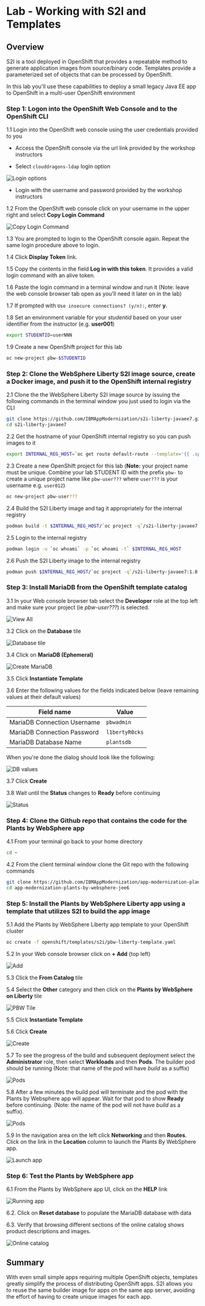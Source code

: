 # Lab - Working with S2I and Templates

## Overview

S2I is a tool deployed in OpenShift that provides a repeatable method to generate application images from source/binary code. Templates provide a parameterized set of objects that can be processed by OpenShift.

In this lab you'll use these capabilities to deploy a small legacy Java EE app to OpenShift in a multi-user OpenShift environment

### Step 1: Logon into the OpenShift Web Console and to the OpenShift CLI

1.1 Login into the OpenShift web console using the user credentials provided to you

* Access the OpenShift console via the url link provided by the workshop instructors

* Select `clouddragons-ldap` login option

![Login options](images/loginoptions.png)

* Login with the username and password provided by the workshop instructors

1.2 From the OpenShift web console click on your username in the upper right and select **Copy Login Command**

   ![Copy Login Command](images/ss0.png)

1.3 You are prompted to login to the OpenShift console again. Repeat the same login procedure above to login.

1.4 Click **Display Token** link.

1.5 Copy the contents in the field **Log in with this token**. It provides a valid login command with an alive token.

1.6 Paste the login command in a terminal window and run it (Note: leave the web console browser tab open as you'll need it later on in the lab)

1.7 If prompted with `Use insecure connections? (y/n):`, enter **y**.

1.8 Set an environment variable for your *studentid* based on your user identifier from the instructor (e.g. **user001**)

   ```bash
   export STUDENTID=userNNN
   ```

1.9 Create a new OpenShift project for this lab

   ```bash
   oc new-project pbw-$STUDENTID
   ```

### Step 2: Clone the WebSphere Liberty S2I image source, create a Docker image,  and push it to the OpenShift internal registry

2.1 Clone the  the WebSphere Liberty S2I image source by issuing the following commands in the terminal window you just used to login via the CLI

   ```bash
   git clone https://github.com/IBMAppModernization/s2i-liberty-javaee7.git
   cd s2i-liberty-javaee7
   ```

2.2 Get the hostname of your OpenShift internal registry so you can push images to it

   ```bash
   export INTERNAL_REG_HOST=`oc get route default-route --template='{{ .spec.host }}' -n openshift-image-registry`
   ```

2.3 Create a new OpenShift project for this lab (**Note:** your project name must be unique. Combine your lab STUDENT ID with the prefix `pbw-` to create a unique project name like `pbw-user???` where `user???` is your username e.g. `user012`)

   ```bash
   oc new-project pbw-user???
   ```

2.4 Build the S2I Liberty image and tag it appropriately for the internal registry

   ```bash
   podman build -t $INTERNAL_REG_HOST/`oc project -q`/s2i-liberty-javaee7:1.0 .
   ```

2.5 Login to the internal registry

   ```bash
   podman login -u `oc whoami` -p `oc whoami -t` $INTERNAL_REG_HOST
   ```

2.6 Push the S2I Liberty image to the internal registry

   ```bash
   podman push $INTERNAL_REG_HOST/`oc project -q`/s2i-liberty-javaee7:1.0
   ```

### Step 3: Install MariaDB from the OpenShift template catalog

3.1 In your Web console browser tab select the **Developer** role at the top left and make sure your project (ie *pbw-user???*) is selected.

   ![View All](images/ss4.png)

3.2 Click on the **Database** tile

   ![Database tile](images/ss4.1.png)

3.4 Click on  **MariaDB (Ephemeral)**

   ![Create MariaDB](images/ss5.png)

3.5 Click **Instantiate Template**

3.6 Enter the following values for the fields indicated below (leave remaining values at their default values)

| Field name | Value |
| ---------- | ----- |
| MariaDB Connection Username | `pbwadmin` |
| MariaDB Connection Password | `l1bertyR0cks` |
| MariaDB Database Name | `plantsdb`|

  When you're done the dialog should look like the following:

   ![DB values](images/ss5.5.png)

3.7 Click **Create**

3.8 Wait until the **Status** changes to **Ready** before continuing

   ![Status](images/ss7.png)

### Step 4: Clone the Github repo that contains the code for the Plants by WebSphere app

4.1 From your terminal go back to your home directory

   ```bash
   cd ~
   ```

4.2  From the client terminal window clone the Git repo  with  the following commands

   ```bash
   git clone https://github.com/IBMAppModernization/app-modernization-plants-by-websphere-jee6.git
   cd app-modernization-plants-by-websphere-jee6
   ```

### Step 5: Install the Plants by WebSphere Liberty app using a template that utilizes S2I to build the app image

5.1 Add the Plants by WebSphere Liberty app template to your OpenShift cluster

   ```bash
   oc create -f openshift/templates/s2i/pbw-liberty-template.yaml
   ```

5.2 In your Web console browser click on **+ Add** (top left)

   ![Add](images/ss8.png)

5.3 Click the **From Catalog** tile

5.4 Select the **Other** category and then click  on the **Plants by WebSphere on Liberty** tile

   ![PBW Tile](images/ss8.1.png)

5.5 Click **Instantiate Template**

5.6 Click **Create**

   ![Create](images/ss8.5.png)

5.7 To see the progress of the build and subsequent deployment select  the **Administrator** role, then select **Workloads** and then **Pods**. The builder pod  should be running (Note: that name of the pod will have *build* as a suffix)

   ![Pods](images/ss8.6.png)

5.8 After a few minutes the build pod will terminate and the pod with the Plants by Websphere app will appear. Wait for that pod to show **Ready** before continuing. (Note: the name of the pod will not have *build* as a suffix).

   ![Pods](images/ss8.7.png)

5.9 In the navigation area on the left click **Networking** and then **Routes**. Click on the link in the **Location** column to launch the Plants By WebSphere app.

   ![Launch app](images/ss9.png)

### Step 6: Test the Plants by WebSphere app

6.1 From the Plants by WebSphere app UI, click on the **HELP** link

   ![Running app](images/ss10.png)

6.2. Click on **Reset database** to populate the MariaDB database with data

6.3. Verify that browsing different sections of the online catalog shows product descriptions and images.

   ![Online catalog](images/ss11.png)

## Summary

With even small simple apps requiring multiple OpenShift objects, templates greatly simplify the process of distributing OpenShift apps. S2I allows you to reuse the same builder image for apps on the same app server, avoiding the effort of having to create unique images for each app.
